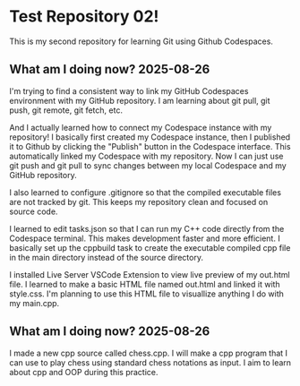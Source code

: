 # Test Repository 02!

This is my second repository for learning Git using Github Codespaces.

## What am I doing now? 2025-08-26

I'm trying to find a consistent way to link my GitHub Codespaces environment with my GitHub repository. I am learning about git pull, git push, git remote, git fetch, etc.

And I actually learned how to connect my Codespace instance with my repository! I basically first created my Codespace instance, then I published it to Github by clicking the "Publish" button in the Codespace interface. This automatically linked my Codespace with my repository. Now I can just use git push and git pull to sync changes between my local Codespace and my GitHub repository.

I also learned to configure .gitignore so that the compiled executable files are not tracked by git. This keeps my repository clean and focused on source code. 

I learned to edit tasks.json so that I can run my C++ code directly from the Codespace terminal. This makes development faster and more efficient. I basically set up the cppbuild task to create the executable compiled cpp file in the main directory instead of the source directory.

I installed Live Server VSCode Extension to view live preview of my out.html file. I learned to make a basic HTML file named out.html and linked it with style.css. I'm planning to use this HTML file to visuallize anything I do with my main.cpp.

## What am I doing now? 2025-08-26

I made a new cpp source called chess.cpp. I will make a cpp program that I can use to play chess using standard chess notations as input. I aim to learn about cpp and OOP during this practice.